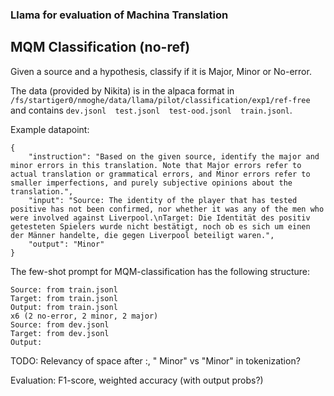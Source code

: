 ### Llama for evaluation of Machina Translation

## MQM Classification (no-ref)

Given a source and a hypothesis, classify if it is Major, Minor or No-error.

The data (provided by Nikita) is in the alpaca format in `/fs/startiger0/nmoghe/data/llama/pilot/classification/exp1/ref-free` and contains `dev.jsonl  test.jsonl  test-ood.jsonl  train.jsonl`.

Example datapoint:
```
{
    "instruction": "Based on the given source, identify the major and minor errors in this translation. Note that Major errors refer to actual translation or grammatical errors, and Minor errors refer to smaller imperfections, and purely subjective opinions about the translation.", 
    "input": "Source: The identity of the player that has tested positive has not been confirmed, nor whether it was any of the men who were involved against Liverpool.\nTarget: Die Identität des positiv getesteten Spielers wurde nicht bestätigt, noch ob es sich um einen der Männer handelte, die gegen Liverpool beteiligt waren.", 
    "output": "Minor"
}
```

The few-shot prompt for MQM-classification has the following structure:
```
Source: from train.jsonl
Target: from train.jsonl
Output: from train.jsonl
x6 (2 no-error, 2 minor, 2 major)
Source: from dev.jsonl
Target: from dev.jsonl
Output:
```
TODO: Relevancy of space after :, " Minor" vs "Minor" in tokenization?

Evaluation: F1-score, weighted accuracy (with output probs?)